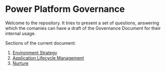 # Power Platform Governance
Welcome to the repository. It tries to present a set of questions, answering which the comanies can have a draft of the Governance Document for their internal usage.

Sections of the current document:
1. [Environment Strategy](/EnvironmentStrategy.md)
2. [Application Lifecycle Management](/ALM.md)
3. [Nurture](/Nurture.md)
